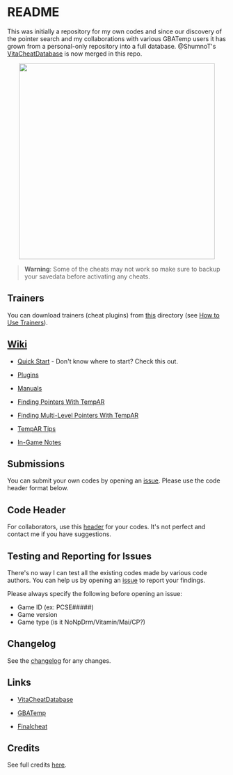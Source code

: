 # README #

This was initially a repository for my own codes and since our discovery of the pointer search and my collaborations with various GBATemp users it has grown from a personal-only repository into a full database. @ShumnoT's [VitaCheatDatabase](https://github.com/ShumnoT/VitaCheatDatabase) is now merged in this repo.

<p align="center"><img width="450" src="https://raw.githubusercontent.com/wiki/r0ah/vitacheat/images/maimoe.png"></p>

> **Warning**: Some of the cheats may not work so make sure to backup your savedata before activating any cheats.	

## Trainers ##

You can download trainers (cheat plugins) from [this](https://github.com/r0ah/vitacheat/tree/master/trainers) directory (see [How to Use Trainers](https://github.com/r0ah/vitacheat/wiki/How-to-Use-Trainers)).

## [Wiki](https://github.com/r0ah/vitacheat/wiki) ##

* [Quick Start](https://github.com/r0ah/vitacheat/wiki/Quick-Start) - Don't know where to start? Check this out.

* [Plugins](https://github.com/r0ah/vitacheat/wiki/Plugins)

* [Manuals](https://github.com/r0ah/vitacheat/wiki/Manuals)

* [Finding Pointers With TempAR](https://github.com/r0ah/vitacheat/wiki/Finding-Pointers-With-TempAR)

* [Finding Multi-Level Pointers With TempAR](https://github.com/r0ah/vitacheat/wiki/Finding-Multi-Level-Pointers-With-TempAR)

* [TempAR Tips](https://github.com/r0ah/vitacheat/wiki/TempAR-Tips)

* [In-Game Notes](https://github.com/r0ah/vitacheat/wiki/In-Game-Notes)

## Submissions ##

You can submit your own codes by opening an [issue](https://github.com/r0ah/vitacheat/issues/new). Please use the code header format below.

## Code Header ##

For collaborators, use this [header](https://github.com/r0ah/vitacheat/wiki/Code-Header) for your codes. It's not perfect and contact me if you have suggestions.

## Testing and Reporting for Issues ##

There's no way I can test all the existing codes made by various code authors. You can help us by opening an [issue](https://github.com/r0ah/vitacheat/issues/new) to report your findings.

Please always specify the following before opening an issue:

* Game ID (ex: PCSE#####)
* Game version
* Game type (is it NoNpDrm/Vitamin/Mai/CP?)

## Changelog ##

See the [changelog](https://github.com/r0ah/vitacheat/blob/master/CHANGELOG.md) for any changes.

## Links ##

   * [VitaCheatDatabase](https://github.com/ShumnoT/VitaCheatDatabase)

   * [GBATemp](https://gbatemp.net/threads/vitacheat-finalcheat-database.485343)

   * [Finalcheat](http://finalcheat.github.io)

## Credits ##

See full credits [here](https://github.com/r0ah/vitacheat/blob/master/CREDITS.md).

